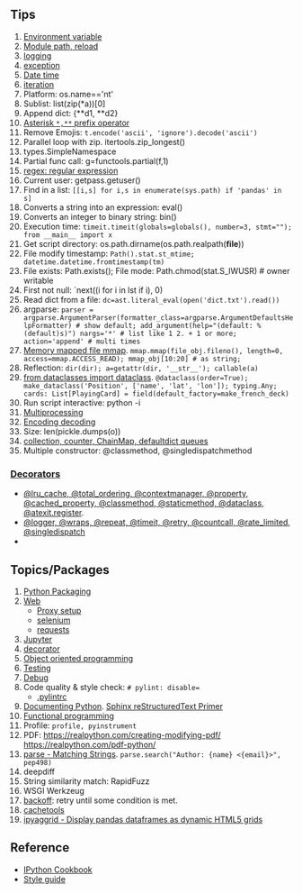 ## Tips
1. [Environment variable](common.md)
1. [Module path, reload](common.md#modules)
1. [logging](common.md#logging)
1. [exception](common.md#exception)
1. [Date time](common.md#datetime)
2. [iteration](common.md#iteration)
3. Platform: os.name=='nt'
4. Sublist: list(zip(*a))[0]
5. Append dict: {**d1, **d2}
6. [Asterisk `*,**` prefix operator](common.md#asterisk--prefix-operator)
7. Remove Emojis: `t.encode('ascii', 'ignore').decode('ascii')`
8. Parallel loop with zip. itertools.zip_longest()
9. types.SimpleNamespace
10. Partial func call: g=functools.partial(f,1)
11. [regex: regular expression](common.md#regex)
12. Current user: getpass.getuser()
13. Find in a list: `[[i,s] for i,s in enumerate(sys.path) if 'pandas' in s]`
14. Converts a string into an expression: eval()
15. Converts an integer to binary string: bin()
16. Execution time: `timeit.timeit(globals=globals(), number=3, stmt=""); from __main__ import x`
17. Get script directory: os.path.dirname(os.path.realpath(__file__))
18. File modify timestamp: `Path().stat.st_mtime; datetime.datetime.fromtimestamp(tm)`
19. File exists: Path.exists(); File mode: Path.chmod(stat.S_IWUSR) # owner writable
20. First not null: `next((i for i in lst if i), 0)
21. Read dict from a file: `dc=ast.literal_eval(open('dict.txt').read())`
22. argparse: `parser = argparse.ArgumentParser(formatter_class=argparse.ArgumentDefaultsHelpFormatter) # show default; add_argument(help="(default: %(default)s)")
    nargs='*' # list like 1 2. + 1 or more; action='append' # multi times`
1. [Memory mapped file mmap](https://realpython.com/python-mmap/). `mmap.mmap(file_obj.fileno(), length=0, access=mmap.ACCESS_READ); mmap_obj[10:20] # as string; `
1. Reflection: `dir(dir); a=getattr(dir, '__str__'); callable(a)`
1. [from dataclasses import dataclass](https://realpython.com/python-data-classes/). `@dataclass(order=True); make_dataclass('Position', ['name', 'lat', 'lon']); typing.Any; cards: List[PlayingCard] = field(default_factory=make_french_deck)`
1. Run script interactive: python -i
1. [Multiprocessing](http://zetcode.com/python/multiprocessing/)
1. [Encoding decoding](common.md#encoding-decoding)
1. Size: len(pickle.dumps(o))
2. [collection, counter, ChainMap, defaultdict queues](https://realpython.com/python-collections-module/)
3. Multiple constructor: @classmethod, @singledispatchmethod

### [Decorators](https://realpython.com/primer-on-python-decorators/)
* [@lru_cache, @total_ordering, @contextmanager, @property, @cached_property, @classmethod, @staticmethod, @dataclass, @atexit.register](https://medium.com/techtofreedom/9-python-built-in-decorators-that-optimize-your-code-significantly-bc3f661e9017). 
* [@logger, @wraps, @repeat, @timeit, @retry, @countcall, @rate_limited,  @singledispatch](https://towardsdatascience.com/12-python-decorators-to-take-your-code-to-the-next-level-a910a1ab3e99)
* 

## Topics/Packages
1. [Python Packaging](https://itnext.io/python-packaging-12ef040c4ea0)
1. [Web](web.md)
   * [Proxy setup](web.md#proxy-setup)
   * [selenium](web.md#selenium)
   * [requests](web.md#requests)
1. [Jupyter](jupyter.md)
1. [decorator](decorator.md)
1. [Object oriented programming](oop.md)
1. [Testing](test_debug.md)
1. [Debug](test_debug.md#debug)
1. Code quality & style check: `# pylint: disable=`
   * [.pylintrc](https://github.com/kubeflow/examples/blob/master/.pylintrc)
3. [Documenting Python](https://devguide.python.org/documenting/). [Sphinx reStructuredText Primer](https://www.sphinx-doc.org/en/master/usage/restructuredtext/basics.html)
4. [Functional programming](functional.md)
5. Profile: `profile, pyinstrument`
6. PDF: https://realpython.com/creating-modifying-pdf/  https://realpython.com/pdf-python/
7. [parse - Matching Strings](https://realpython.com/python-packages/#parse-for-matching-strings). `parse.search("Author: {name} <{email}>", pep498)`
8. deepdiff
9. String similarity match: RapidFuzz
10. WSGI Werkzeug
11. [backoff](https://pypi.org/project/backoff/): retry until some condition is met.
1. [cachetools](https://pypi.org/project/cachetools/)
1. [ipyaggrid - Display pandas dataframes as dynamic HTML5 grids](https://dgothrek.gitlab.io/ipyaggrid/)

## Reference
* [IPython Cookbook](https://ipython-books.github.io/)
* [Style guide](https://www.analyticsvidhya.com/blog/2020/07/python-style-guide/)

